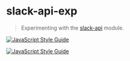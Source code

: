 # slack-api-exp

> Experimenting with the [slack-api](https://www.npmjs.com/package/slack-api) module.

[![JavaScript Style Guide](https://cdn.rawgit.com/standard/standard/master/badge.svg)](https://github.com/standard/standard)

[![JavaScript Style Guide](https://img.shields.io/badge/code_style-standard-brightgreen.svg)](https://standardjs.com)
